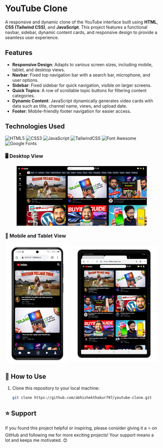 # YouTube Clone

A responsive and dynamic clone of the YouTube interface built using **HTML**, **CSS (Tailwind CSS)**, and **JavaScript**. This project features a functional navbar, sidebar, dynamic content cards, and responsive design to provide a seamless user experience.

## Features

- **Responsive Design**: Adapts to various screen sizes, including mobile, tablet, and desktop views.
- **Navbar**: Fixed top navigation bar with a search bar, microphone, and user options.
- **Sidebar**: Fixed sidebar for quick navigation, visible on larger screens.
- **Quick Topics**: A row of scrollable topic buttons for filtering content categories.
- **Dynamic Content**: JavaScript dynamically generates video cards with data such as title, channel name, views, and upload date.
- **Footer**: Mobile-friendly footer navigation for easier access.

## Technologies Used

![HTML5](https://img.shields.io/badge/html5-%23E34F26.svg?style=for-the-badge&logo=html5&logoColor=white)
![CSS3](https://img.shields.io/badge/css3-%231572B6.svg?style=for-the-badge&logo=css3&logoColor=white)
![JavaScript](https://img.shields.io/badge/javascript-%23323330.svg?style=for-the-badge&logo=javascript&logoColor=%23F7DF1E)
![TailwindCSS](https://img.shields.io/badge/tailwindcss-%2338B2AC.svg?style=for-the-badge&logo=tailwind-css&logoColor=white)
![Font Awesome](https://img.shields.io/badge/font%20awesome-%23339AF0.svg?style=for-the-badge&logo=font-awesome&logoColor=white)
![Google Fonts](https://img.shields.io/badge/google%20fonts-%234285F4.svg?style=for-the-badge&logo=google-fonts&logoColor=white)

### 🖥️ Desktop View

<div style="display: flex; justify-content: space-around; align-items: center;">
  <img src="./src/img/readme_files/Desktop.png" alt="DESKTOP 1" style="width: 85%;"/>
</div>

### 📱 Mobile and Tablet View

<div style="display: flex; justify-content: space-around; align-items: center;">
  <img src="./src/img/readme_files/Mobile.png" alt="MOBILE 1" style="width: 40%;"/>
    <img src="./src/img/readme_files/Tablet.png" alt="TABLET 1" style="width: 57%;"/>
</div>

## 🚀 How to Use

1. Clone this repository to your local machine:
   ```bash
   git clone https://github.com/abhishekthakur797/youtube-clone.git
   ```

## ⭐ Support

If you found this project helpful or inspiring, please consider giving it a ⭐ on GitHub and following me for more exciting projects! Your support means a lot and keeps me motivated. 😊
